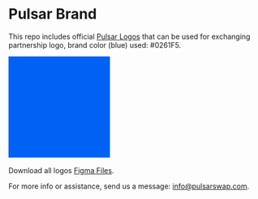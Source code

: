# Pulsar Brand

This repo includes official [Pulsar Logos](https://github.com/PulsarSwap/Logo/tree/main/pulsar) that can be used for exchanging partnership logo, brand color (blue) used: #0261F5.

![#0261F5](https://github.com/PulsarSwap/Logo/blob/main/pulsar/png/brand_color.png)

Download all logos [Figma Files](https://www.figma.com/file/YpS2aAZaVN3eEW6ey0GxyW/Pulsar-Logo?node-id=557%3A8).

For more info or assistance, send us a message:
[info@pulsarswap.com](mailto:info@pulsarswap.com).
